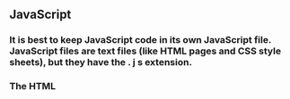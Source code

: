 ## JavaScript
### It is best to keep JavaScript code in its own JavaScript file. JavaScript files are text files (like HTML pages and CSS style sheets), but they have the . j s extension.
### The HTML <script> element is used in HTML pages to tell the browser to load the JavaScript file (rather like the <link> element can be used to load a CSS file).
### If you view the source code of the page in the browser, the JavaScript will not have changed the HTML, because the script works with the model of the web page that the browser has created. 

## variabls
### A script is made up of a series of statements. Each statement is like a step in a recipe.
### Scripts contain very precise instructions. For example, you might specify that a value must be remembered before creating a calculation using that value.
### Variables are used to temporarily store pieces of information used in the script. 